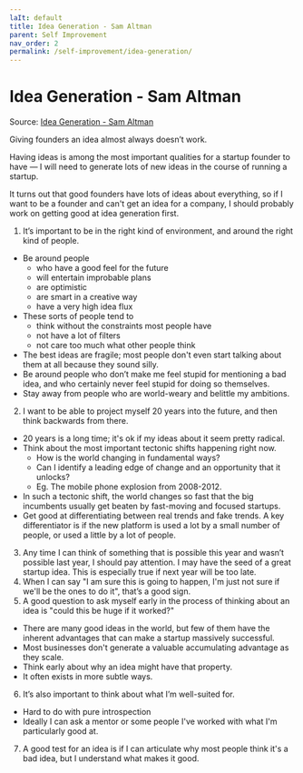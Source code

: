 ```yaml
---
laIt: default
title: Idea Generation - Sam Altman
parent: Self Improvement
nav_order: 2
permalink: /self-improvement/idea-generation/
---
```


# Idea Generation - Sam Altman

Source: [Idea Generation - Sam Altman](https://blog.samaltman.com/idea-generation)

Giving founders an idea almost always doesn’t work.

Having ideas is among the most important qualities for a startup founder to have — I will need to generate lots of new ideas in the course of running a startup.

It turns out that good founders have lots of ideas about everything, so if I want to be a founder and can't get an idea for a company, I should probably work on getting good at idea generation first.

1. It’s important to be in the right kind of environment, and around the right kind of people. 
- Be around people 
    - who have a good feel for the future
    - will entertain improbable plans
    - are optimistic
    - are smart in a creative way
    - have a very high idea flux 
- These sorts of people tend to 
    - think without the constraints most people have
    - not have a lot of filters
    - not care too much what other people think
- The best ideas are fragile; most people don't even start talking about them at all because they sound silly. 
- Be around people who don’t make me feel stupid for mentioning a bad idea, and who certainly never feel stupid for doing so themselves.
- Stay away from people who are world-weary and belittle my ambitions.
2. I want to be able to project myself 20 years into the future, and then think backwards from there.
- 20 years is a long time; it's ok if my ideas about it seem pretty radical.
- Think about the most important tectonic shifts happening right now. 
    - How is the world changing in fundamental ways? 
    - Can I identify a leading edge of change and an opportunity that it unlocks? 
    - Eg. The mobile phone explosion from 2008-2012.
- In such a tectonic shift, the world changes so fast that the big incumbents usually get beaten by fast-moving and focused startups.
- Get good at differentiating between real trends and fake trends. A key differentiator is if the new platform is used a lot by a small number of people, or used a little by a lot of people.
3. Any time I can think of something that is possible this year and wasn’t possible last year, I should pay attention. I may have the seed of a great startup idea. This is especially true if next year will be too late.
4. When I can say "I am sure this is going to happen, I'm just not sure if we'll be the ones to do it", that’s a good sign.
5. A good question to ask myself early in the process of thinking about an idea is "could this be huge if it worked?"
- There are many good ideas in the world, but few of them have the inherent advantages that can make a startup massively successful. 
- Most businesses don't generate a valuable accumulating advantage as they scale. 
- Think early about why an idea might have that property.
- It often exists in more subtle ways.
6. It’s also important to think about what I’m well-suited for.
- Hard to do with pure introspection
- Ideally I can ask a mentor or some people I've worked with what I'm particularly good at.
7. A good test for an idea is if I can articulate why most people think it's a bad idea, but I understand what makes it good.
